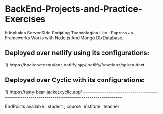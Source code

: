 # BackEnd-Projects-and-Practice-Exercises
It Includes Server Side Scripting Technologies Like : Express Js Frameworks Works with Node js And Mongo Db Database. 
<h2>Deployed over netlify using its configurations:</h2>
1) https://backendtestapione.netlify.app/.netlify/functions/api/student
<h2>Deployed over Cyclic with its configurations:</h2>
1) https://tasty-bear-jacket.cyclic.app/
--------------------------------------------------------------------------------------------------
<p>EndPoints available : student , course , institute , teacher</p>
